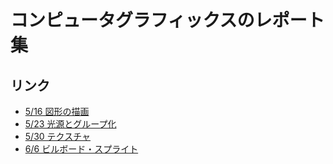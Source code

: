 # コンピュータグラフィックスのレポート集

## リンク
- [5/16 図形の描画](https://ainine9.github.io/ComputerGraphics/0516.html)
- [5/23 光源とグループ化](https://ainine9.github.io/ComputerGraphics/0523.html)
- [5/30 テクスチャ](https://ainine9.github.io/ComputerGraphics/0530.html)
- [6/6 ビルボード・スプライト](https://ainine9.github.io/ComputerGraphics/0606.html)
